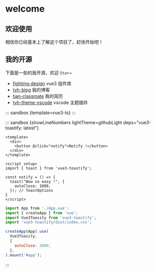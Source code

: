 # welcome

## 欢迎使用

相信你已经基本上了解这个项目了，赶快开始吧！

## 我的开源

下面是一些的我开源，欢迎 `Star`~

- [fighting-design](https://github.com/FightingDesign/fighting-design) vue3 组件库
- [tyh-blog](https://github.com/Tyh2001/tyh-blog) 我的博客
- [tian-classmate](https://github.com/Tyh2001/tian-classmate) 我的简历
- [tyh-theme-vscode](https://github.com/Tyh2001/tyh-theme-vscode) vscode 主题插件


::: sandbox {template=vue3-ts}
:::



::: sandbox {showLineNumbers lightTheme=githubLight deps="vue3-toastify: latest"}

```vue App.vue
<template>
  <div>
    <button @click="notify">Notify !</button>
  </div>
</template>

<script setup>
import { toast } from 'vue3-toastify';

const notify = () => {
  toast("Wow so easy !", {
    autoClose: 1000,
  }); // ToastOptions
}
</script>
```

```js /src/main.js [active] [readOnly]
import App from './App.vue';
import { createApp } from 'vue';
import Vue3Toasity from 'vue3-toastify';
import 'vue3-toastify/dist/index.css';

createApp(App).use(
  Vue3Toasity,
  {
    autoClose: 3000,
  },
).mount('#app');
```

:::
